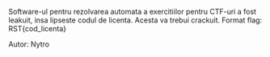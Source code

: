Software-ul pentru rezolvarea automata a exercitiilor pentru CTF-uri a fost leakuit, insa lipseste codul de licenta. Acesta va trebui crackuit. Format flag: RST{cod_licenta}

Autor: Nytro